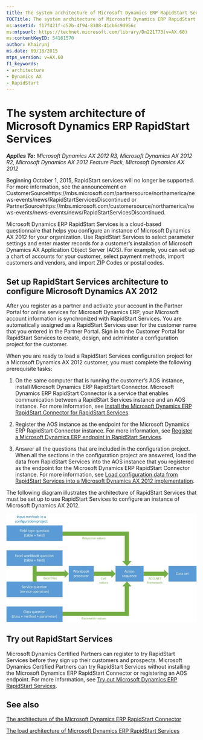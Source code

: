 ```yaml
---
title: The system architecture of Microsoft Dynamics ERP RapidStart Services
TOCTitle: The system architecture of Microsoft Dynamics ERP RapidStart Services
ms:assetid: f17f421f-c52b-4f94-8108-41cb6c9d956c
ms:mtpsurl: https://technet.microsoft.com/library/Dn221773(v=AX.60)
ms:contentKeyID: 54161570
author: Khairunj
ms.date: 09/18/2015
mtps_version: v=AX.60
f1_keywords:
- architecture
- Dynamics AX
- RapidStart
---
```


# The system architecture of Microsoft Dynamics ERP RapidStart Services 


_**Applies To:** Microsoft Dynamics AX 2012 R3, Microsoft Dynamics AX 2012 R2, Microsoft Dynamics AX 2012 Feature Pack, Microsoft Dynamics AX 2012_

Beginning October 1, 2015, RapidStart services will no longer be supported. For more information, see the announcement on CustomerSourcehttps://mbs.microsoft.com/partnersource/northamerica/news-events/news/RapidStartServicesDiscontinued or PartnerSourcehttps://mbs.microsoft.com/customersource/northamerica/news-events/news-events/news/RapidStartServicesDiscontinued.

Microsoft Dynamics ERP RapidStart Services is a cloud-based questionnaire that helps you configure an instance of Microsoft Dynamics AX 2012 for your organization. Use RapidStart Services to select parameter settings and enter master records for a customer’s installation of Microsoft Dynamics AX Application Object Server (AOS). For example, you can set up a chart of accounts for your customer, select payment methods, import customers and vendors, and import ZIP Codes or postal codes.

## Set up RapidStart Services architecture to configure Microsoft Dynamics AX 2012

After you register as a partner and activate your account in the Partner Portal for online services for Microsoft Dynamics ERP, your Microsoft account information is synchronized with RapidStart Services. You are automatically assigned as a RapidStart Services user for the customer name that you entered in the Partner Portal. Sign in to the Customer Portal for RapidStart Services to create, design, and administer a configuration project for the customer.

When you are ready to load a RapidStart Services configuration project for a Microsoft Dynamics AX 2012 customer, you must complete the following prerequisite tasks:

1.  On the same computer that is running the customer’s AOS instance, install Microsoft Dynamics ERP RapidStart Connector. Microsoft Dynamics ERP RapidStart Connector is a service that enables communication between a RapidStart Services instance and an AOS instance. For more information, see [Install the Microsoft Dynamics ERP RapidStart Connector for RapidStart Services](install-the-microsoft-dynamics-erp-rapidstart-connector-for-rapidstart-services.md).

2.  Register the AOS instance as the endpoint for the Microsoft Dynamics ERP RapidStart Connector instance. For more information, see [Register a Microsoft Dynamics ERP endpoint in RapidStart Services](register-a-microsoft-dynamics-erp-endpoint-in-rapidstart-services.md).

3.  Answer all the questions that are included in the configuration project. When all the sections in the configuration project are answered, load the data from RapidStart Services into the AOS instance that you registered as the endpoint for the Microsoft Dynamics ERP RapidStart Connector instance. For more information, see [Load configuration data from RapidStart Services into a Microsoft Dynamics AX 2012 implementation](load-configuration-data-from-rapidstart-services-into-a-microsoft-dynamics-ax-2012-implementation.md).

The following diagram illustrates the architecture of RapidStart Services that must be set up to use RapidStart Services to configure an instance of Microsoft Dynamics AX 2012.

![Action sequence load generator](images/Dn221773.RapidStartActionSequenceLoadGenerator(AX.60).jpg "Action sequence load generator")

## Try out RapidStart Services

Microsoft Dynamics Certified Partners can register to try RapidStart Services before they sign up their customers and prospects. Microsoft Dynamics Certified Partners can try RapidStart Services without installing the Microsoft Dynamics ERP RapidStart Connector or registering an AOS endpoint. For more information, see [Try out Microsoft Dynamics ERP RapidStart Services](try-out-microsoft-dynamics-erp-rapidstart-services.md).

## See also

[The architecture of the Microsoft Dynamics ERP RapidStart Connector](the-architecture-of-the-microsoft-dynamics-erp-rapidstart-connector.md)

[The load architecture of Microsoft Dynamics ERP RapidStart Services](the-load-architecture-of-microsoft-dynamics-erp-rapidstart-services.md)

  


